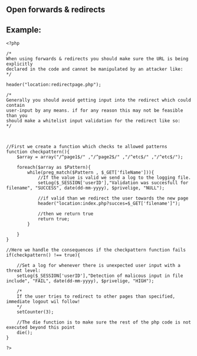 
Open forwards & redirects
-------

## Example:

   	<?php
	
	/*
	When using forwards & redirects you should make sure the URL is being explicitly 
	declared in the code and cannot be manipulated by an attacker like:
	*/
	
	header("location:redirectpage.php");
	
	/*
	Generally you should avoid getting input into the redirect which could contain
	user-input by any means. if for any reason this may not be feasible than you 
	should make a whitelist input validation for the redirect like so:
	*/
	
	     
     
	//First we create a function which checks te allowed patterns
	function checkpattern(){
		$array = array("/^page1$/" ,"/^page2$/" ,"/^etc$/" ,"/^etc$/");
	
		foreach($array as $Pattern){
			while(preg_match($Pattern , $_GET['fileName'])){		
				//If the value is valid we send a log to the logging file.        
				setLog($_SESSION['userID'],"Validation was succesfull for filename", "SUCCESS", date(dd-mm-yyyy), $privelige, "NULL"); 
				
				//if valid than we redirect the user towards the new page
				header("location:index.php?succes=$_GET['filename']");
				
				//then we return true      			
				return true;
			}

		}
	}
	
	//Here we handle the consequences if the checkpattern function fails
	if(checkpattern() !== true){
		
		//Set a log for whenever there is unexpected user input with a threat level:
		setLog($_SESSION['userID'],"Detection of malicous input in file include", "FAIL", date(dd-mm-yyyy), $privelige, "HIGH");
		
		/*
		If the user tries to redirect to other pages than specified, immediate logout wil follow!
		*/
		setCounter(3);
					
		//The die function is to make sure the rest of the php code is not executed beyond this point
		die(); 
	}
	
	?>